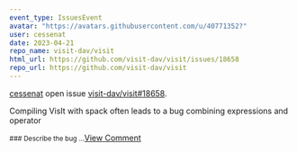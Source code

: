 ```yaml
---
event_type: IssuesEvent
avatar: "https://avatars.githubusercontent.com/u/40771352?"
user: cessenat
date: 2023-04-21
repo_name: visit-dav/visit
html_url: https://github.com/visit-dav/visit/issues/18658
repo_url: https://github.com/visit-dav/visit
---
```


<a href='https://github.com/cessenat' target='_blank'>cessenat</a> open issue <a href='https://github.com/visit-dav/visit/issues/18658' target='_blank'>visit-dav/visit#18658</a>.

<p>Compiling VisIt with spack often leads to a bug combining expressions and operator</p><small>### Describe the bug...</small><a href='https://github.com/visit-dav/visit/issues/18658' target='_blank'>View Comment</a>